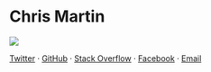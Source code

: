 # Chris Martin

<img src="${photo.jpg}" class="photo">

[Twitter](https://twitter.com/chris__martin) &middot;
[GitHub](https://github.com/chris-martin) &middot;
[Stack Overflow](http://stackoverflow.com/users/402884) &middot;
[Facebook](https://www.facebook.com/ch.martin) &middot;
[Email](mailto:ch.martin@gmail.com)
